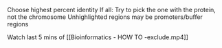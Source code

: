 Choose highest percent identity
	If all:
		Try to pick the one with the protein, not the chromosome
Unhighlighted regions may be promoters/buffer regions

Watch last 5 mins of [[Bioinformatics - HOW TO -exclude.mp4]]
